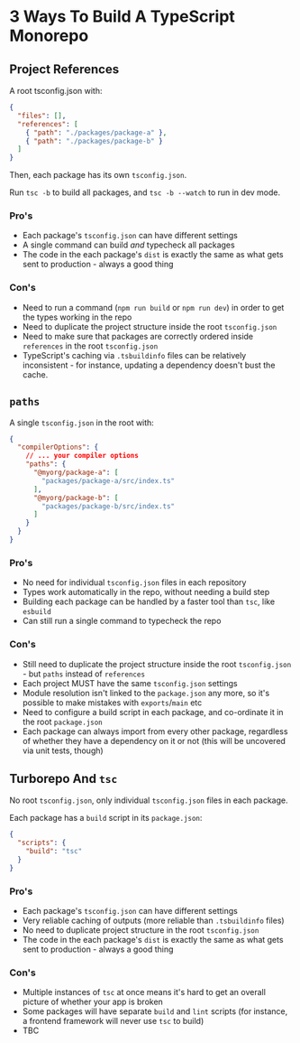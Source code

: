 # 3 Ways To Build A TypeScript Monorepo

## Project References

A root tsconfig.json with:

```json
{
  "files": [],
  "references": [
    { "path": "./packages/package-a" },
    { "path": "./packages/package-b" }
  ]
}
```

Then, each package has its own `tsconfig.json`.

Run `tsc -b` to build all packages, and `tsc -b --watch` to run in dev mode.

### Pro's

- Each package's `tsconfig.json` can have different settings
- A single command can build _and_ typecheck all packages
- The code in the each package's `dist` is exactly the same as what gets sent to production - always a good thing

### Con's

- Need to run a command (`npm run build` or `npm run dev`) in order to get the types working in the repo
- Need to duplicate the project structure inside the root `tsconfig.json`
- Need to make sure that packages are correctly ordered inside `references` in the root `tsconfig.json`
- TypeScript's caching via `.tsbuildinfo` files can be relatively inconsistent - for instance, updating a dependency doesn't bust the cache.

## `paths`

A single `tsconfig.json` in the root with:

```json
{
  "compilerOptions": {
    // ... your compiler options
    "paths": {
      "@myorg/package-a": [
        "packages/package-a/src/index.ts"
      ],
      "@myorg/package-b": [
        "packages/package-b/src/index.ts"
      ]
    }
  }
}
```

### Pro's

- No need for individual `tsconfig.json` files in each repository
- Types work automatically in the repo, without needing a build step
- Building each package can be handled by a faster tool than `tsc`, like `esbuild`
- Can still run a single command to typecheck the repo

### Con's

- Still need to duplicate the project structure inside the root `tsconfig.json` - but `paths` instead of `references`
- Each project MUST have the same `tsconfig.json` settings
- Module resolution isn't linked to the `package.json` any more, so it's possible to make mistakes with `exports`/`main` etc
- Need to configure a build script in each package, and co-ordinate it in the root `package.json`
- Each package can always import from every other package, regardless of whether they have a dependency on it or not (this will be uncovered via unit tests, though)

## Turborepo And `tsc`

No root `tsconfig.json`, only individual `tsconfig.json` files in each package.

Each package has a `build` script in its `package.json`:

```json
{
  "scripts": {
    "build": "tsc"
  }
}
```

### Pro's

- Each package's `tsconfig.json` can have different settings
- Very reliable caching of outputs (more reliable than `.tsbuildinfo` files)
- No need to duplicate project structure in the root `tsconfig.json`
- The code in the each package's `dist` is exactly the same as what gets sent to production - always a good thing

### Con's

- Multiple instances of `tsc` at once means it's hard to get an overall picture of whether your app is broken
- Some packages will have separate `build` and `lint` scripts (for instance, a frontend framework will never use `tsc` to build)
- TBC
